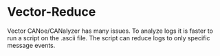 # Vector-Reduce
Vector CANoe/CANalyzer has many issues.
To analyze logs it is faster to run a script on the .ascii file.
The script can reduce logs to only specific message events.
